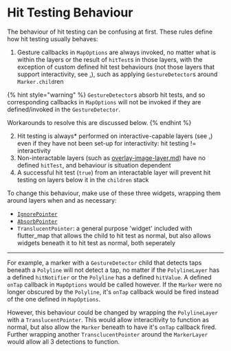# Hit Testing Behaviour

The behaviour of hit testing can be confusing at first. These rules define how hit testing usually behaves:

1. Gesture callbacks in `MapOptions` are always invoked, no matter what is within the layers or the result of `hitTest`s in those layers, with the exception of custom defined hit test behaviours (not those layers that support interactivity, see [.](./ "mention")), such as applying `GestureDetector`s around `Marker.child`ren

{% hint style="warning" %}
`GestureDetector`s absorb hit tests, and so corresponding callbacks in `MapOptions` will not be invoked if they are defined/invoked in the `GestureDetector`.

Workarounds to resolve this are discussed below.
{% endhint %}

2. Hit testing is always\* performed on interactive-capable layers (see [.](./ "mention")) even if they have not been set-up for interactivity: hit testing != interactivity
3. Non-interactable layers (such as [overlay-image-layer.md](../overlay-image-layer.md "mention")) have no defined `hitTest`, and behaviour is situation dependent
4. A successful hit test (`true`) from an interactable layer will prevent hit testing on layers below it in the `children` stack

To change this behaviour, make use of these three widgets, wrapping them around layers when and as necessary:

* [`IgnorePointer`](https://api.flutter.dev/flutter/widgets/IgnorePointer-class.html)
* [`AbsorbPointer`](https://api.flutter.dev/flutter/widgets/AbsorbPointer-class.html)
* `TranslucentPointer`: a general purpose 'widget' included with flutter\_map that allows the child to hit test as normal, but also allows widgets beneath it to hit test as normal, both seperately

***

For example, a marker with a `GestureDetector` child that detects taps beneath a `Polyline` will not detect a tap, no matter if the `PolylineLayer` has a defined `hitNotifier` or the `Polyline` has a defined `hitValue`. A defined `onTap` callback in `MapOptions` would be called however. If the `Marker` were no longer obscured by the `Polyline`, it's `onTap` callback would be fired instead of the one defined in `MapOptions`.

However, this behaviour could be changed by wrapping the `PolylineLayer` with a `TranslucentPointer`. This would allow interacitivity to function as normal, but also allow the `Marker` beneath to have it's `onTap` callback fired. Further wrapping another `TransclucentPointer` around the `MarkerLayer` would allow all 3 detections to function.
